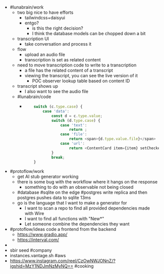 - #lunabrain/work
	- two big nice to have efforts
		- tailwindcss+daisyui
		- entgo?
			- is this the right decision?
			- I think the database models can be chopped down a bit
	- transcription UI
		- take conversation and process it
	- flow
		- upload an audio file
		- transcription is set as related content
	- need to move transcription code to write to a transcription
		- a file has the related content of a transcript
		- viewing the transcript, you can see the live version of it
			- POC observer lookup table based on content ID
	- transcript shows up
		- I also want to see the audio file
	- #lunabrain/code
		- ```typescript
		      switch (c.type.case) {
		          case 'data':
		              const d = c.type.value;
		              switch (d.type.case) {
		                  case 'text':
		                      return ;
		                  case 'file':
		                      return <span>{d.type.value.file}</span>
		                  case 'url':
		                      return <ContentCard item={item} setChecked={setChecked} />;
		              }
		              break;
		      }
		  ```
- #protoflow/work
	- get AI stub generator working
	- there is some bug with the workflow where it hangs on the response
		- something to do with an observable not being closed
	- #database #sqlite on the edge #postgres write replica and then postgres pushes data to sqlite 13ms
	- go is the language that I want to make a generator for
		- I want to scan a repo to find all provided dependencies made with Wire
		- I want to find all functions with "New*"
		- Let someone combine the dependencies they want
- #protoflow/ideas code a frontend from the backend
	- https://www.gradio.app/
	- https://interval.com/
-
- sbir seed #company
- instances.vantage.sh #aws
- https://www.instagram.com/reel/CzOwNWJONnZ/?igshid=MzY1NDJmNzMyNQ== #cooking